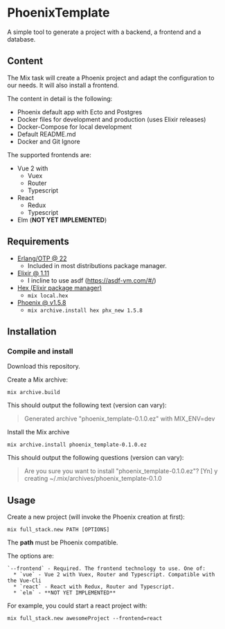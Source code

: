 # PhoenixTemplate

A simple tool to generate a project with a backend, a frontend and a database.

## Content

The Mix task will create a Phoenix project and adapt the configuration to our needs. It will also install
a frontend.

The content in detail is the following:

+ Phoenix default app with Ecto and Postgres
+ Docker files for development and production (uses Elixir releases)
+ Docker-Compose for local development
+ Default README.md
+ Docker and Git Ignore 

The supported frontends are:

+ Vue 2 with
    + Vuex
    + Router
    + Typescript
+ React
    + Redux
    + Typescript
+ Elm (**NOT YET IMPLEMENTED**)

## Requirements

- [Erlang/OTP @ 22](https://www.erlang.org/)
    - Included in most distributions package manager.
- [Elixir @ 1.11](https://elixir-lang.org/)
    - I incline to use asdf (https://asdf-vm.com/#/)
- [Hex (Elixir package manager)](https://hex.pm/)
    - `mix local.hex`
- [Phoenix @ v1.5.8](https://hexdocs.pm/phoenix/installation.html)
    - `mix archive.install hex phx_new 1.5.8`

## Installation

### Compile and install

Download this repository.

Create a Mix archive:

`mix archive.build`

This should output the following text (version can vary):
> Generated archive "phoenix_template-0.1.0.ez" with MIX_ENV=dev 

Install the Mix archive 

`mix archive.install phoenix_template-0.1.0.ez`

This should output the following questions (version can vary):

> Are you sure you want to install "phoenix_template-0.1.0.ez"? [Yn] y  
> creating ~/.mix/archives/phoenix_template-0.1.0

## Usage

Create a new project (will invoke the Phoenix creation at first):

    mix full_stack.new PATH [OPTIONS]

The **path** must be Phoenix compatible. 

The options are:

    `--frontend` - Required. The frontend technology to use. One of:
      * `vue` - Vue 2 with Vuex, Router and Typescript. Compatible with the Vue-Cli
      * `react` - React with Redux, Router and Typescript.
      * `elm` - **NOT YET IMPLEMENTED**

For example, you could start a react project with:

    mix full_stack.new awesomeProject --frontend=react